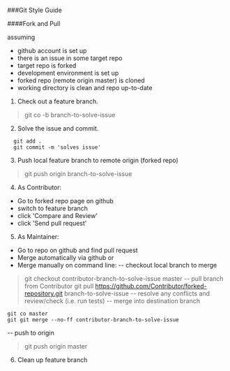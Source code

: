 ###Git Style Guide

####Fork and Pull

assuming
- github account is set up
- there is an issue in some target repo
- target repo is forked
- development environment is set up
- forked repo (remote origin master) is cloned
- working directory is clean and repo up-to-date

1. Check out a feature branch.

> git co -b branch-to-solve-issue

2. Solve the issue and commit.

```
  git add .
  git commit -m 'solves issue'
```

3. Push local feature branch to remote origin (forked repo)

> git push origin branch-to-solve-issue

4. As Contributor:
- Go to forked repo page on github
- switch to feature branch
- click 'Compare and Review'
- click 'Send pull request'

5. As Maintainer:
- Go to repo on github and find pull request
- Merge automatically via github or
- Merge manually on command line:
-- checkout local branch to merge
> git checkout contributor-branch-to-solve-issue master
-- pull branch from Contributor
> git pull https://github.com/Contributor/forked-repository.git branch-to-solve-issue
-- resolve any conflicts and review/check (i.e. run tests)
-- merge into destination branch
```
git co master
git git merge --no-ff contributor-branch-to-solve-issue
```
-- push to origin
> git push origin master

6. Clean up feature branch

